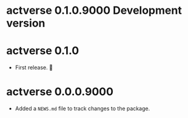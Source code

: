 # actverse 0.1.0.9000 Development version

# actverse 0.1.0

- First release. 🎉

# actverse 0.0.0.9000

- Added a `NEWS.md` file to track changes to the package.
